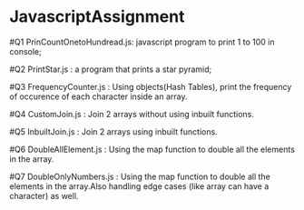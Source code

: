 # JavascriptAssignment

#Q1 PrinCountOnetoHundread.js: javascript program to print 1 to 100 in console;  

#Q2 PrintStar.js : a program that prints a star pyramid;

#Q3 FrequencyCounter.js : Using objects(Hash Tables), print the frequency of occurence of each character inside an array.

#Q4 CustomJoin.js : Join 2 arrays without using inbuilt functions.

#Q5 InbuiltJoin.js : Join 2 arrays using inbuilt functions.

#Q6 DoubleAllElement.js : Using the map function to double all the elements in the array.

#Q7 DoubleOnlyNumbers.js : Using the map function to double all the elements in the array.Also handling edge cases (like array can have a character) as well.
